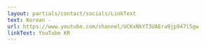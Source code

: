 ```yaml
---
layout: partials/contact/socials/LinkText
text: Korean -
url: https://www.youtube.com/channel/UCKxNkYT3UAEra9jp947l5gw
linkText: YouTube KR
---
```

